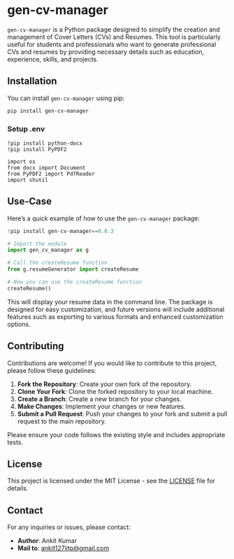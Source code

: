 

# gen-cv-manager

`gen-cv-manager` is a Python package designed to simplify the creation and management of Cover Letters (CVs) and Resumes. This tool is particularly useful for students and professionals who want to generate professional CVs and resumes by providing necessary details such as education, experience, skills, and projects.


## Installation

You can install `gen-cv-manager` using pip:

```bash
pip install gen-cv-manager
```

### Setup .env
```
!pip install python-docx
!pip install PyPDF2

import os
from docx import Document
from PyPDF2 import PdfReader  
import shutil   
```

## Use-Case

Here’s a quick example of how to use the `gen-cv-manager` package:

```python
!pip install gen-cv-manager==0.0.3

# Import the module
import gen_cv_manager as g

# Call the createResume function
from g.resumeGenerator import createResume

# Now you can use the createResume function
createResume()  

```



This will display your resume data in the command line. The package is designed for easy customization, and future versions will include additional features such as exporting to various formats and enhanced customization options.

## Contributing

Contributions are welcome! If you would like to contribute to this project, please follow these guidelines:

1. **Fork the Repository**: Create your own fork of the repository.
2. **Clone Your Fork**: Clone the forked repository to your local machine.
3. **Create a Branch**: Create a new branch for your changes.
4. **Make Changes**: Implement your changes or new features.
5. **Submit a Pull Request**: Push your changes to your fork and submit a pull request to the main repository.

Please ensure your code follows the existing style and includes appropriate tests.

## License

This project is licensed under the MIT License - see the [LICENSE](LICENSE) file for details.

## Contact

For any inquiries or issues, please contact:

- **Author**: Ankit Kumar
- **Mail to**: [ankit127iitp@gmail.com](mailto:ankit127iitp@gmail.com)

